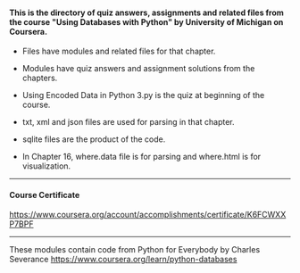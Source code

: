 #### This is the directory of quiz answers, assignments and related files from the course "Using Databases with Python" by University of Michigan on Coursera. ####


* Files have modules and related files for that chapter.

* Modules have quiz answers and assignment solutions from the chapters.

* Using Encoded Data in Python 3.py is the quiz at beginning of the course.

* txt, xml and json files are used for parsing in that chapter.

* sqlite files are the product of the code.

* In Chapter 16, where.data file is for parsing and where.html is for visualization.

------------------------------------------------------------

#### Course Certificate ####
https://www.coursera.org/account/accomplishments/certificate/K6FCWXXP7BPF

------------------------------------------------------------

These modules contain code from
Python for Everybody by Charles Severance
https://www.coursera.org/learn/python-databases




